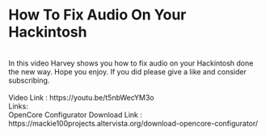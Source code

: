# How To Fix Audio On Your Hackintosh
<br>
In this video Harvey shows you how to fix audio on your Hackintosh done the new way. Hope you enjoy. If you did please give a like and consider subscribing. <br>
<br>
Video Link : https://youtu.be/t5nbWecYM3o <br>
Links: <br>
OpenCore Configurator Download Link : https://mackie100projects.altervista.org/download-opencore-configurator/ <br>